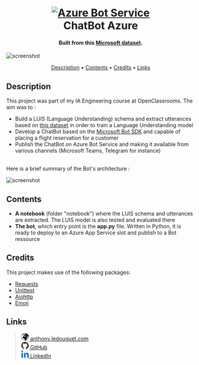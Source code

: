 <h1 align="center">
  <br>
  <a href="https://portal.azure.com/">
    <img src="https://github.com/1Tatsumaru1/flight-bot/blob/master/notebook/img/bot-service_icon.png" alt="Azure Bot Service" width="200">
  </a>
  <br>
  ChatBot Azure
  <br>
</h1>

<h4 align="center">
  Built from this 
  <a href="https://www.microsoft.com/en-us/research/project/frames-dataset/#!download" target="_blank">Microsoft dataset</a>.
</h4>

![screenshot](https://github.com/1Tatsumaru1/flight-bot/blob/master/notebook/img/pipeline.png)

<p align="center">
  <a href="#description">Description</a> •
  <a href="#contents">Contents</a> •
  <a href="#credits">Credits</a> •
  <a href="#links">Links</a>
</p>

## Description

This project was part of my IA Engineering course at OpenClassrooms. 
The aim was to :<br>
* Build a LUIS (Language Understanding) schema and extract utterances based on <a href="https://www.microsoft.com/en-us/research/project/frames-dataset/#!download" target="_blank">this dataset</a> in order to train a Language Understanding model
* Develop a ChatBot based on the <a href="https://github.com/microsoft/botbuilder-python">Microsoft Bot SDK</a> and capable of placing a flight reservation for a customer
* Publish the ChatBot on Azure Bot Service and making it available from various channels (Microsoft Teams, Telegram for instance)
<br>
Here is a brief summary of the Bot's architecture :
<br>

![screenshot](https://github.com/1Tatsumaru1/flight-bot/blob/master/notebook/img/architecture.png)

## Contents

* **A notebook** (folder "notebook") where the LUIS schema and utterances are extracted. The LUIS model is also tested and evaluated there
* **The bot**, which entry point is the **app.py** file. Written in Python, it is ready to deploy to an Azure App Service slot and publish to a Bot ressource

## Credits

This project makes use of the following packages:

- [Requests](https://docs.python-requests.org/en/latest/index.html)
- [Unittest](https://docs.python.org/3/library/unittest.html)
- [Aiohttp](https://docs.aiohttp.org/en/stable/)
- [Emoji](https://emoji-python.readthedocs.io/en/stable/)

## Links

> <a href="https://anthony.ledouguet.com"><img src="https://github.com/1Tatsumaru1/azure_reco_api/blob/main/img/world.png" alt="website" width="20" /> anthony.ledouguet.com</a><br>
> <a href="https://github.com/1Tatsumaru1"><img src="https://github.com/1Tatsumaru1/azure_reco_api/blob/main/img/github.png" alt="github" width="20" /> GitHub</a><br>
> <a href="https://www.linkedin.com/in/anthony-le-douguet/"><img src="https://github.com/1Tatsumaru1/azure_reco_api/blob/main/img/linkedin.png" alt="linkedin" width="20" />
LinkedIn</a>
